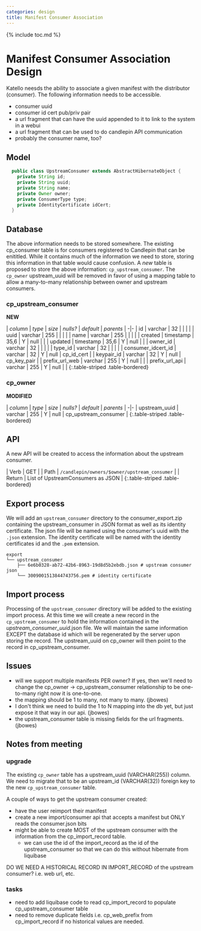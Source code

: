 ```yaml
---
categories: design
title: Manifest Consumer Association
---
```

{% include toc.md %}

# Manifest Consumer Association Design
Katello neesds the ability to associate a given manifest with the distributor (consumer). The following information needs to be accessible.

* consumer uuid
* consumer id cert pub/priv pair
* a url fragment that can have the uuid appended to it to link to the system in a webui
* a url fragment that can be used to do candlepin API communication
* probably the consumer name, too?

## Model
```java
  public class UpstreamConsumer extends AbstractHibernateObject {
    private String id;
    private String uuid;
    private String name;
    private Owner owner;
    private ConsumerType type;
    private IdentityCertificate idCert;    
  }
```

## Database
The above information needs to be stored somewhere. The existing cp_consumer
table is for consumers registered to Candlepin that can be enititled. While it
contains much of the information we need to store, storing this information in
that table would cause confusion. A *new* table is proposed to store the above
information: `cp_upstream_consumer`. The `cp_owner` upstream_uuid will be
removed in favor of using a mapping table to allow a many-to-many relationship
between owner and upstream consumers.

### cp_upstream_consumer
**NEW**

| *column* | *type* | *size* | *nulls?* | *default* | *parents* |
-|-
| id | varchar | 32 | | | |
| uuid | varchar | 255 | | | |
| name | varchar | 255 | | | |
| created | timestamp | 35,6 | Y | null | |
| updated | timestamp | 35,6 | Y | null | |
| owner_id | varchar | 32 | | | |
| type_id | varchar | 32 | | | |
| consumer_idcert_id | varchar | 32 | Y | null | cp_id_cert |
| keypair_id | varchar | 32 | Y | null | cp_key_pair |
| prefix_url_web | varchar | 255 | Y | null |  |
| prefix_url_api | varchar | 255 | Y | null |  |
{:.table-striped .table-bordered}

### cp_owner
**MODIFIED**

| *column* | *type* | *size* | *nulls?* | *default* | *parents* |
-|-
| upstream_uuid | varchar | 255 | Y | null | cp_upstream_consumer  |
{:.table-striped .table-bordered}

## API
A new API will be created to access the information about the upstream consumer.

| Verb | GET |
| Path | `/candlepin/owners/$owner/upstream_consumer` |
| Return | List of UpstreamConsumers as JSON |
{:.table-striped .table-bordered}

## Export process
We will add an `upstream_consumer` directory to the consumer_export.zip
containing the upstream_consumer in JSON format as well as its identity
certificate. The json file will be named using the consumer's uuid with the
`.json` extension. The identity certificate will be named with the identity
certificates id and the `.pem` extension.

```text
export
└── upstream_consumer
    ├── 6e6b0328-ab72-42b6-8963-19d8d5b2ebdb.json # upstream consumer json
    └── 3009001513844743756.pem # identity certificate
```

## Import process
Processing of the `upstream_consumer` directory will be added to the existing
import process. At this time we will create a new record in the
`cp_upstream_consumer` to hold the information contained in the
_upstream_consumer_uuid_.json file. We will maintain the same information
EXCEPT the database id which will be regenerated by the server upon storing the
record. The upstream_uuid on cp_owner will then point to the record in
cp_upstream_consumer.

## Issues
* will we support multiple manifests PER owner? If yes, then we'll need to change the cp_owner -> cp_upstream_consumer relationship to be one-to-many right now it is one-to-one.
* the mapping should be 1 to many, not many to many. (jbowes)
* I don't think we need to build the 1 to N mapping into the db yet, but just expose it that way in our api. (jbowes)
* the upstream_consumer table is missing fields for the url fragments. (jbowes)

## Notes from meeting

### upgrade
The existing `cp_owner` table has a upstream_uuid (VARCHAR(255)) column. We need to migrate that to be an upstream_id (VARCHAR(32)) foreign key to the new `cp_upstream_consumer` table.

A couple of ways to get the upstream consumer created:

* have the user reimport their manifest
* create a new import/consumer api that accepts a manifest but ONLY reads the consumer.json bits
* might be able to create MOST of the upstream consumer with the information from the cp_import_record table.
  * we can use the id of the import_record as the id of the upstream_consumer so that we can do this without hibernate from liquibase

DO WE NEED A HISTORICAL RECORD IN IMPORT_RECORD of the upstream consumer? i.e. web url, etc.

### tasks
* need to add liquibase code to read cp_import_record to populate cp_upstream_consumer table
* need to remove duplicate fields i.e. cp_web_prefix from cp_import_record if no historical values are needed.
